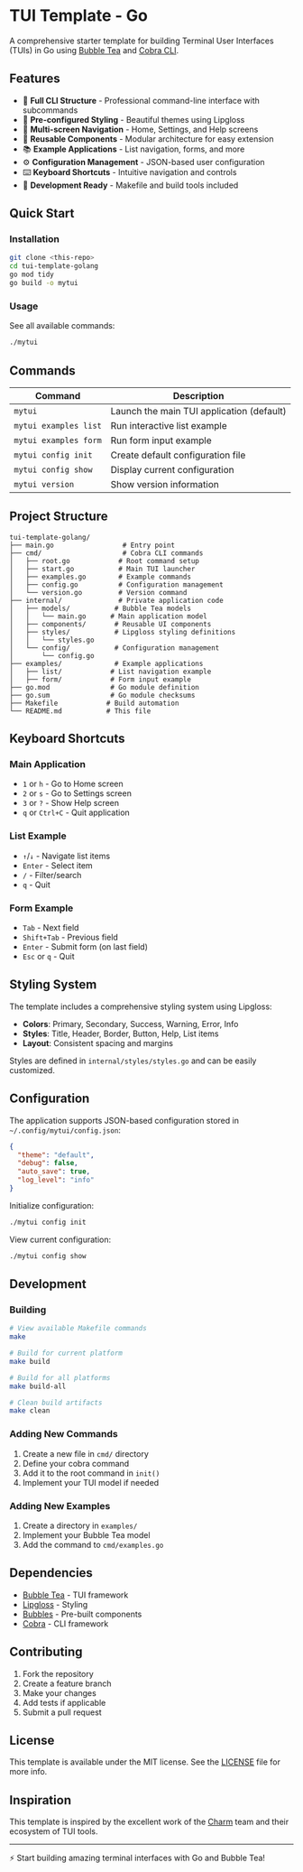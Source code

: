 # TUI Template - Go

A comprehensive starter template for building Terminal User Interfaces (TUIs) in Go using [Bubble Tea](https://github.com/charmbracelet/bubbletea) and [Cobra CLI](https://github.com/spf13/cobra).

## Features

- 🚀 **Full CLI Structure** - Professional command-line interface with subcommands
- 🎨 **Pre-configured Styling** - Beautiful themes using Lipgloss
- 📱 **Multi-screen Navigation** - Home, Settings, and Help screens
- 🧩 **Reusable Components** - Modular architecture for easy extension
- 📚 **Example Applications** - List navigation, forms, and more
- ⚙️ **Configuration Management** - JSON-based user configuration
- ⌨️ **Keyboard Shortcuts** - Intuitive navigation and controls
- 🔧 **Development Ready** - Makefile and build tools included

## Quick Start

### Installation

```bash
git clone <this-repo>
cd tui-template-golang
go mod tidy
go build -o mytui
```

### Usage

See all available commands:
```bash
./mytui
```

## Commands

| Command | Description |
|---------|-------------|
| `mytui` | Launch the main TUI application (default) |
| `mytui examples list` | Run interactive list example |
| `mytui examples form` | Run form input example |
| `mytui config init` | Create default configuration file |
| `mytui config show` | Display current configuration |
| `mytui version` | Show version information |

## Project Structure

```
tui-template-golang/
├── main.go                 # Entry point
├── cmd/                    # Cobra CLI commands
│   ├── root.go            # Root command setup
│   ├── start.go           # Main TUI launcher
│   ├── examples.go        # Example commands
│   ├── config.go          # Configuration management
│   └── version.go         # Version command
├── internal/              # Private application code
│   ├── models/           # Bubble Tea models
│   │   └── main.go      # Main application model
│   ├── components/       # Reusable UI components
│   ├── styles/           # Lipgloss styling definitions
│   │   └── styles.go
│   └── config/           # Configuration management
│       └── config.go
├── examples/             # Example applications
│   ├── list/            # List navigation example
│   ├── form/            # Form input example
├── go.mod               # Go module definition
├── go.sum               # Go module checksums
├── Makefile            # Build automation
└── README.md           # This file
```

## Keyboard Shortcuts

### Main Application
- `1` or `h` - Go to Home screen
- `2` or `s` - Go to Settings screen
- `3` or `?` - Show Help screen
- `q` or `Ctrl+C` - Quit application

### List Example
- `↑`/`↓` - Navigate list items
- `Enter` - Select item
- `/` - Filter/search
- `q` - Quit

### Form Example
- `Tab` - Next field
- `Shift+Tab` - Previous field
- `Enter` - Submit form (on last field)
- `Esc` or `q` - Quit

## Styling System

The template includes a comprehensive styling system using Lipgloss:

- **Colors**: Primary, Secondary, Success, Warning, Error, Info
- **Styles**: Title, Header, Border, Button, Help, List items
- **Layout**: Consistent spacing and margins

Styles are defined in `internal/styles/styles.go` and can be easily customized.

## Configuration

The application supports JSON-based configuration stored in `~/.config/mytui/config.json`:

```json
{
  "theme": "default",
  "debug": false,
  "auto_save": true,
  "log_level": "info"
}
```

Initialize configuration:
```bash
./mytui config init
```

View current configuration:
```bash
./mytui config show
```

## Development

### Building

```bash
# View available Makefile commands
make

# Build for current platform
make build

# Build for all platforms
make build-all

# Clean build artifacts
make clean
```

### Adding New Commands

1. Create a new file in `cmd/` directory
2. Define your cobra command
3. Add it to the root command in `init()`
4. Implement your TUI model if needed

### Adding New Examples

1. Create a directory in `examples/`
2. Implement your Bubble Tea model
3. Add the command to `cmd/examples.go`

## Dependencies

- [Bubble Tea](https://github.com/charmbracelet/bubbletea) - TUI framework
- [Lipgloss](https://github.com/charmbracelet/lipgloss) - Styling
- [Bubbles](https://github.com/charmbracelet/bubbles) - Pre-built components
- [Cobra](https://github.com/spf13/cobra) - CLI framework

## Contributing

1. Fork the repository
2. Create a feature branch
3. Make your changes
4. Add tests if applicable
5. Submit a pull request

## License

This template is available under the MIT license. See the [LICENSE](LICENSE) file for more info.

## Inspiration

This template is inspired by the excellent work of the [Charm](https://charm.sh/) team and their ecosystem of TUI tools.

---

⚡ Start building amazing terminal interfaces with Go and Bubble Tea!
